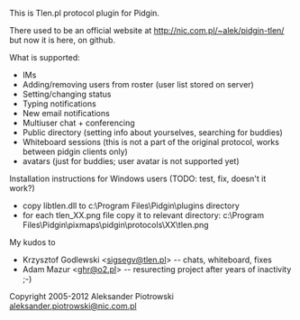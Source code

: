 This is Tlen.pl protocol plugin for Pidgin.

There used to be an official website at <http://nic.com.pl/~alek/pidgin-tlen/> but now it is here, on github.

What is supported:

 * IMs
 * Adding/removing users from roster (user list stored on server)
 * Setting/changing status
 * Typing notifications
 * New email notifications
 * Multiuser chat + conferencing
 * Public directory (setting info about yourselves, searching for buddies)
 * Whiteboard sessions (this is not a part of the original protocol, works
   between pidgin clients only)
 * avatars (just for buddies; user avatar is not supported yet)
 
Installation instructions for Windows users (TODO: test, fix, doesn't it work?)

 * copy libtlen.dll to c:\Program Files\Pidgin\plugins directory
 * for each tlen_XX.png file copy it to relevant directory:
		c:\Program Files\Pidgin\pixmaps\pidgin\protocols\XX\tlen.png
		

My kudos to
 
 * Krzysztof Godlewski <<sigsegv@tlen.pl>> -- chats, whiteboard, fixes
 * Adam Mazur <<ghr@o2.pl>> -- resurecting project after years of inactivity ;-)

Copyright 2005-2012 Aleksander Piotrowski <aleksander.piotrowski@nic.com.pl>
